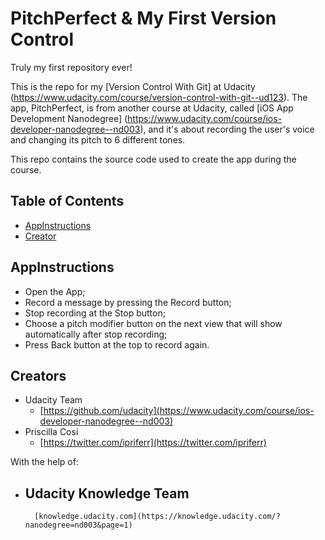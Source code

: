 # PitchPerfect & My First Version Control
Truly my first repository ever!

This is the repo for my [Version Control With Git] at Udacity (https://www.udacity.com/course/version-control-with-git--ud123). The app, PitchPerfect, is from another course at Udacity, called [iOS App Development Nanodegree] (https://www.udacity.com/course/ios-developer-nanodegree--nd003), and it's about recording the user's voice and changing its pitch to 6 different tones.

This repo contains the source code used to create the app during the course.

## Table of Contents

* [AppInstructions](#appinstructions)
* [Creator](#creators)

## AppInstructions

* Open the App;
* Record a message by pressing the Record button;
* Stop recording at the Stop button;
* Choose a pitch modifier button on the next view that will show automatically after stop recording;
* Press Back button at the top to record again.

## Creators

* Udacity Team
    - [https://github.com/udacity](https://www.udacity.com/course/ios-developer-nanodegree--nd003)
* Priscilla Cosi
    - [https://twitter.com/ipriferr](https://twitter.com/ipriferr)

With the help of:

* Udacity Knowledge Team
    -
        [knowledge.udacity.com](https://knowledge.udacity.com/?nanodegree=nd003&page=1)
